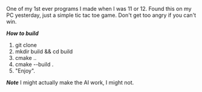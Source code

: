 One of my 1st ever programs I made when I was 11 or 12. Found this on my PC yesterday, just a simple tic tac toe game. Don't get too angry if you can't win.


***How to build***
1. git clone 
2. mkdir build && cd build
3. cmake ..
4. cmake --build .
5. "Enjoy".

***Note***
I might actually make the AI work, I might not.
